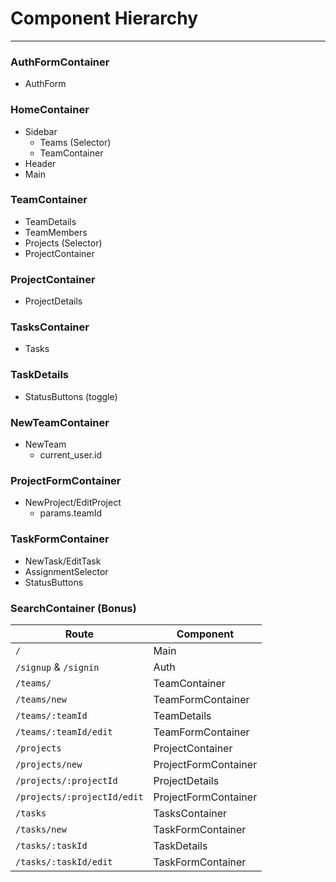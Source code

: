 # Component Hierarchy
------
### AuthFormContainer
+ AuthForm

### HomeContainer
+ Sidebar
  + Teams (Selector)
  + TeamContainer
+ Header
+ Main

### TeamContainer
+ TeamDetails
+ TeamMembers
+ Projects (Selector)
+ ProjectContainer

### ProjectContainer
+ ProjectDetails

### TasksContainer
+ Tasks

### TaskDetails
+ StatusButtons (toggle)

### NewTeamContainer
+ NewTeam
  + current_user.id

### ProjectFormContainer
+ NewProject/EditProject
  + params.teamId

### TaskFormContainer
+ NewTask/EditTask
+ AssignmentSelector
+ StatusButtons

### SearchContainer (Bonus)

|Route|Component|
|-----|---------|
|`/`|Main|
|`/signup` & `/signin`| Auth|
|`/teams/`|TeamContainer|
|`/teams/new`|TeamFormContainer|
|`/teams/:teamId`|TeamDetails|
|`/teams/:teamId/edit`|TeamFormContainer|
|`/projects`|ProjectContainer|
|`/projects/new`|ProjectFormContainer|
|`/projects/:projectId`|ProjectDetails|
|`/projects/:projectId/edit`|ProjectFormContainer|
|`/tasks`|TasksContainer|
|`/tasks/new`|TaskFormContainer|
|`/tasks/:taskId`|TaskDetails|
|`/tasks/:taskId/edit`|TaskFormContainer|

